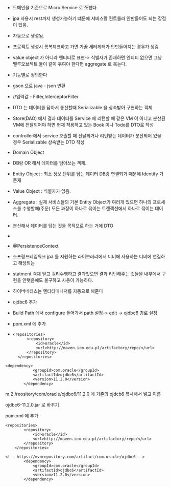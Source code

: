 - 도메인을 기준으로 Micro Service 로 쪼갠다.
- jpa 사용시 rest까지 생성가능하기 떄문에 서비스랑 컨트롤러 안만들어도 되는 장점이 있음.
- 자동으로 생성됨.
- 프로젝트 생성시 롬복체크하고 가면 가끔 세터게터가 안만들어지는 경우가 생김
- value object 가 아니라 엔티티로 표현-> 식별자가 존재하면 엔티티 없으면 그냥 밸루오브젝트
  둘이 같이 묶여야 한다면 aggregate 로 묵는다.



- 기능별로 정의한다
- gson 으로 java - json 변환



- //입력값 - Filter,InterceptorFilter



- DTO 는 데이터를 담아서 통신할때 Serializable 을 상속받아 구현하는 객체
- Store(DAO) 에서 결과 데이터를 Service 에 리턴할 때 같은 VM 이 아니고 분산된 VM에 전달되어야 하면 현재 적용하고 있는 Book 이나 Todo를 DTO로 작성
- controller에서 service 호출할 때 전달되거나 리턴받는 데이터가 분산되어 있을 경우 Serializable 상속받는 DTO 작성



- Domain Object
- DB랑 OR 해서 데이터를 담아쓰는 객체. 
- Entity Object : 최소 정보 단위를 담는 데이터 DB랑 연결되기 때문에 Identify 가 존재
- Value Object : 식별자가 없음. 
- Aggregate : 실제 서비스들의 기본 Entity Object가 여러개 있으면 하나의 프로세스를 수행할때(주문) 모든 과정이 하나로 묶이는 트랜잭션에서 하나로 묶이는 데이터.
- 분산해서 데이터를 담는 것을 목적으로 하는 거에 DTO

- 



- @PersistenceContext
- 스프링프레임워크 jpa 를 지원하는 라이브러리에서 디비에 사용하는 디비에 연결하고 해당되는
- statment 객체 얻고 쿼리수행하고 결과잇으면 결과 리턴해주는 것들을 내부에서 구현을 안햇음에도 불구하고 사용이 가능하다.

- 하이버네티스는 엔티티매니저를 자동으로 해준다



- ojdbc6 추가
- Build Path 에서 configure 들어가서 path 설정-> edit -> ojdbc6 경로 설정



- pom.xml 에 추가

- ```
  <repositories>
  		<repository>
  			<id>oracle</id>
  			<url>http://maven.icm.edu.pl/artifactory/repo/</url>
  		</repository>
  	</repositories>
  ```

  

```
<dependency>
			<groupId>com.oracle</groupId>
			<artifactId>ojdbc6</artifactId>
			<version>11.2.0</version>
		</dependency>
```

m.2 /reository/com/oracle/ojdbc6/11.2.0 에 기존의 ojdcb6 복사해서 넣고 이름 

ojdbc6-11.2.0.jar 로 바꾸기

 



pom.xml 에 추가

```
<repositories>
		<repository>
			<id>oracle</id>
			<url>http://maven.icm.edu.pl/artifactory/repo/</url>
		</repository>
	</repositories>
```



```
<!-- https://mvnrepository.com/artifact/com.oracle/ojdbc6 -->
		<dependency>
			<groupId>com.oracle</groupId>
			<artifactId>ojdbc6</artifactId>
			<version>11.2.0</version>
		</dependency>
```



